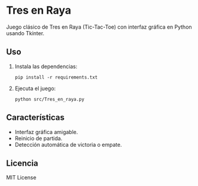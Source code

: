 # Tres en Raya

Juego clásico de Tres en Raya (Tic-Tac-Toe) con interfaz gráfica en Python usando Tkinter.

## Uso

1. Instala las dependencias:
   ```
   pip install -r requirements.txt
   ```
2. Ejecuta el juego:
   ```
   python src/Tres_en_raya.py
   ```

## Características

- Interfaz gráfica amigable.
- Reinicio de partida.
- Detección automática de victoria o empate.

## Licencia

MIT License